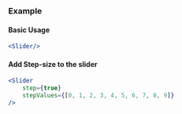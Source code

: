 
### Example


#### Basic Usage
```jsx
<Slider/>
```

#### Add Step-size to the slider
```jsx
<Slider
    step={true}
    stepValues={[0, 1, 2, 3, 4, 5, 6, 7, 8, 9]}
/>
```